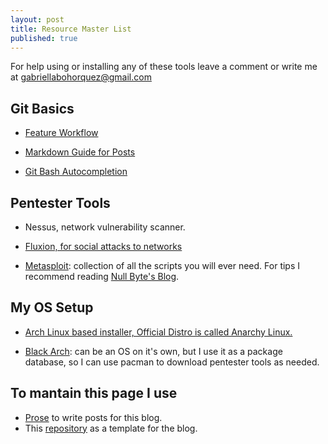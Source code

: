 ```yaml
---
layout: post
title: Resource Master List
published: true
---
```


For help using or installing any of these tools leave a comment or write me at gabriellabohorquez@gmail.com


## Git Basics

- [Feature Workflow](https://gist.github.com/blackfalcon/8428401)

- [Markdown Guide for Posts](http://www.jekyllnow.com/Markdown-Style-Guide/)

- [Git Bash Autocompletion](https://github.com/bobthecow/git-flow-completion/wiki/Install-Bash-git-completion)

## Pentester Tools

- Nessus, network vulnerability scanner.

- [Fluxion, for social attacks to networks](https://www.google.co.ve/url?sa=t&rct=j&q=&esrc=s&source=web&cd=1&cad=rja&uact=8&ved=0ahUKEwj01NHgj7zYAhWHSd8KHaRcABQQFggnMAA&url=https%3A%2F%2Fgithub.com%2Fwi-fi-analyzer%2Ffluxion&usg=AOvVaw0Xlfj9DOgLFTbwthSA6clg)
- [Metasploit](https://www.google.co.ve/url?sa=t&rct=j&q=&esrc=s&source=web&cd=1&cad=rja&uact=8&ved=0ahUKEwjnpPePv7zYAhVjZN8KHS6HANwQFggnMAA&url=https%3A%2F%2Fgithub.com%2Frapid7%2Fmetasploit-framework&usg=AOvVaw13afgMr0ciBtwplssV8IDV): collection of all the scripts you will ever need. For tips I recommend reading [Null Byte's Blog](https://null-byte.wonderhowto.com/how-to/metasploit-basics/).

## My OS Setup

- [Arch Linux based installer, Official Distro is called Anarchy Linux.](https://arch-anywhere.org/download/)

- [Black Arch](https://blackarch.org/downloads.html): can be an OS on it's own, but I use it as a package database, so I can use pacman to download pentester tools as needed.

## To mantain this page I use

- [Prose](prose.io) to write posts for this blog.
- This [repository](https://github.com/barryclark/jekyll-now) as a template for the blog.